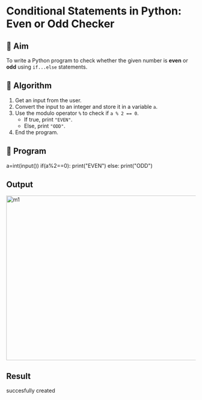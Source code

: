 # Conditional Statements in Python: Even or Odd Checker

## 🎯 Aim
To write a Python program to check whether the given number is **even** or **odd** using `if...else` statements.

## 🧠 Algorithm
1. Get an input from the user.
2. Convert the input to an integer and store it in a variable `a`.
3. Use the modulo operator `%` to check if `a % 2 == 0`.
   - If true, print `"EVEN"`.
   - Else, print `"ODD"`.
4. End the program.

## 🧾 Program
a=int(input())
if(a%2==0):
    print("EVEN")
else:
    print("ODD")
## Output
<img width="664" height="438" alt="m1" src="https://github.com/user-attachments/assets/222a69de-e1e8-4c89-aeeb-1ccb4c2a4684" />

## Result
succesfully created
